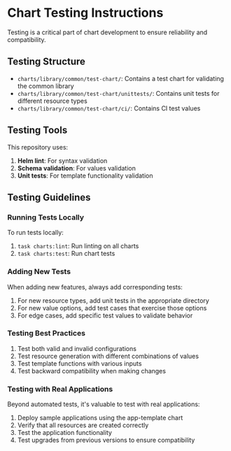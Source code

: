 # Chart Testing Instructions

Testing is a critical part of chart development to ensure reliability and compatibility.

## Testing Structure

- `charts/library/common/test-chart/`: Contains a test chart for validating the common library
- `charts/library/common/test-chart/unittests/`: Contains unit tests for different resource types
- `charts/library/common/test-chart/ci/`: Contains CI test values

## Testing Tools

This repository uses:

1. **Helm lint**: For syntax validation
2. **Schema validation**: For values validation
3. **Unit tests**: For template functionality validation

## Testing Guidelines

### Running Tests Locally

To run tests locally:

1. `task charts:lint`: Run linting on all charts
2. `task charts:test`: Run chart tests

### Adding New Tests

When adding new features, always add corresponding tests:

1. For new resource types, add unit tests in the appropriate directory
2. For new value options, add test cases that exercise those options
3. For edge cases, add specific test values to validate behavior

### Testing Best Practices

1. Test both valid and invalid configurations
2. Test resource generation with different combinations of values
3. Test template functions with various inputs
4. Test backward compatibility when making changes

### Testing with Real Applications

Beyond automated tests, it's valuable to test with real applications:

1. Deploy sample applications using the app-template chart
2. Verify that all resources are created correctly
3. Test the application functionality
4. Test upgrades from previous versions to ensure compatibility
